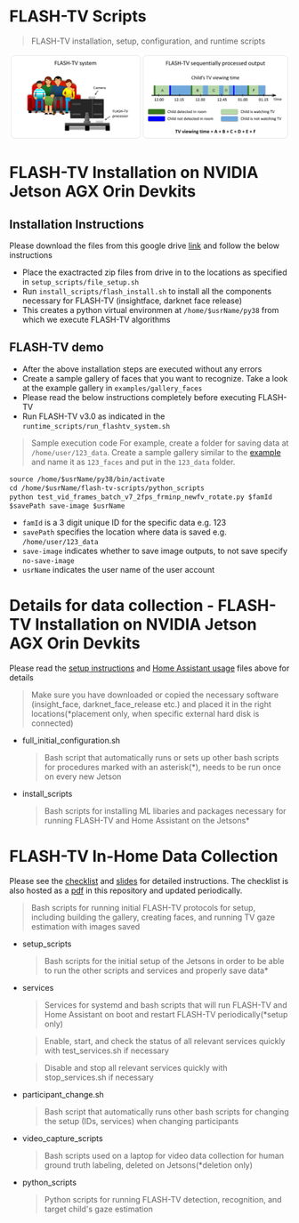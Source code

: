 # FLASH-TV Scripts

> FLASH-TV installation, setup, configuration, and runtime scripts

<img src="pngs/teaser_small.png"/>

# FLASH-TV Installation on NVIDIA Jetson AGX Orin Devkits 
## Installation Instructions
Please download the files from this google drive [link](https://drive.google.com/drive/folders/1hth1P58s5V-CGqdMYpZw2_dalI-RecTm?usp=share_link) and follow the below instructions
 - Place the exactracted zip files from drive in to the locations as specified in `setup_scripts/file_setup.sh`
 - Run `install_scripts/flash_install.sh` to install all the components necessary for FLASH-TV (insightface, darknet face release)
 - This creates a python virtual environmen at `/home/$usrName/py38` from which we execute FLASH-TV algorithms

## FLASH-TV demo 
 - After the above installation steps are executed without any errors
 - Create a sample gallery of faces that you want to recognize. Take a look at the example gallery in `examples/gallery_faces`
 - Please read the below instructions completely before executing FLASH-TV
 - Run FLASH-TV v3.0 as indicated in the `runtime_scripts/run_flashtv_system.sh`
  
  > Sample execution code
  For example, create a folder for saving data at `/home/user/123_data`. Create a sample gallery similar to the [example](examples/gallery_faces) and name it as `123_faces` and put in the `123_data` folder.
  
  ```
  source /home/$usrName/py38/bin/activate
  cd /home/$usrName/flash-tv-scripts/python_scripts
  python test_vid_frames_batch_v7_2fps_frminp_newfv_rotate.py $famId $savePath save-image $usrName
  ```
  
  - `famId` is a 3 digit unique ID for the specific data e.g. 123
  - `savePath` specifies the location where data is saved e.g. `/home/user/123_data`
  - `save-image` indicates whether to save image outputs, to not save specify `no-save-image`
  - `usrName` indicates the user name of the user account

# Details for data collection - FLASH-TV Installation on NVIDIA Jetson AGX Orin Devkits
Please read the [setup instructions](./Setup_Instructions.pdf) and [Home Assistant usage](./Home_Assistant_Usage.pdf) files above for details
> Make sure you have downloaded or copied the necessary software (insight_face, darknet_face_release etc.) and placed it in the right locations(\*placement only, when specific external hard disk is connected)

 - full_initial_configuration.sh
   > Bash script that automatically runs or sets up other bash scripts for procedures marked with an asterisk(\*), needs to be run once on every new Jetson

 - install_scripts
   > Bash scripts for installing ML libaries and packages necessary for running FLASH-TV and Home Assistant on the Jetsons\*

# FLASH-TV In-Home Data Collection
Please see the [checklist](https://docs.google.com/document/d/1YsyBKnJgQ7WB-XFTUHe-cB27ZMZT5CRpLUyl3zfOLHs/) and [slides](https://bcmedu-my.sharepoint.com/:f:/g/personal/207282_bcm_edu/EqhtrTeGWm9DqhoshCBtBtUB0J5otZWmKRoay09M_0a9Hw?e=gyoOaa) for detailed instructions. The checklist is also hosted as a [pdf](./FLASH-TV_In-Home_Installation_Checklist.pdf) in this repository and updated periodically.
  > Bash scripts for running initial FLASH-TV protocols for setup, including building the gallery, creating faces, and running TV gaze estimation with images saved
- setup_scripts
  > Bash scripts for the initial setup of the Jetsons in order to be able to run the other scripts and services and properly save data\*
- services
  > Services for systemd and bash scripts that will run FLASH-TV and Home Assistant on boot and restart FLASH-TV periodically(\*setup only)
 
  > Enable, start, and check the status of all relevant services quickly with test_services.sh if necessary
  
  > Disable and stop all relevant services quickly with stop_services.sh if necessary
- participant_change.sh 
  > Bash script that automatically runs other bash scripts for changing the setup (IDs, services) when changing participants
- video_capture_scripts
  > Bash scripts used on a laptop for video data collection for human ground truth labeling, deleted on Jetsons(\*deletion only)
- python_scripts
  > Python scripts for running FLASH-TV detection, recognition, and target child's gaze estimation
